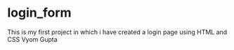 # login_form
This is my first project in which i have created a login page using HTML and CSS
Vyom Gupta
